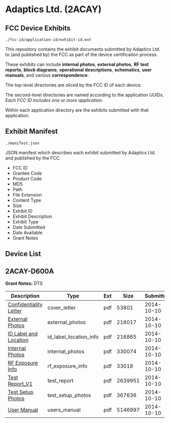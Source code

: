 # Adaptics Ltd. (2ACAY)
## FCC Device Exhibits

```
./fcc-id/application-id/exhibit-id.ext
```

This repository contains the exhibit documents submitted by Adaptics Ltd. to (and published by) the FCC as part of the device certification process.

These exhibits can include **internal photos**, **external photos**, **RF test reports**, **block diagrams**, **operational descriptions**, **schematics**, **user manuals**, and various **correspondence**.

The top-level directories are sliced by the FCC ID of each device.

The second-level directories are named according to the application UUIDs. *Each FCC ID includes one or more application.*

Within each application directory are the exhibits submitted with that application. 

## Exhibit Manifest

```
./manifest.json
```

JSON manifest which describes each exhibit submitted by Adaptics Ltd. and published by the FCC.

- FCC ID
- Grantee Code
- Product Code
- MD5
- Path
- File Extension
- Content Type
- Size
- Exhibit ID
- Exhibit Description
- Exhibit Type
- Date Submitted
- Date Available
- Grant Notes

## Device List
## 2ACAY-D600A
**Grant Notes:** DTS

| Description | Type | Ext | Size | Submitted | Available |
| ----------- | ---- | --- | ---- | --------- | --------- |
| [Confidentiality Letter](2ACAY-D600A/eb4235ebfe8f3c35a638b95d5d0f8653/2415233.pdf) | cover_letter | pdf | 53801 | 2014-10-10 | 2014-10-12 |
| [External Photos](2ACAY-D600A/eb4235ebfe8f3c35a638b95d5d0f8653/2415235.pdf) | external_photos | pdf | 216017 | 2014-10-10 | 2014-10-12 |
| [ID Label and Location](2ACAY-D600A/eb4235ebfe8f3c35a638b95d5d0f8653/2415236.pdf) | id_label_location_info | pdf | 216865 | 2014-10-10 | 2014-10-12 |
| [Internal Photos](2ACAY-D600A/eb4235ebfe8f3c35a638b95d5d0f8653/2415237.pdf) | internal_photos | pdf | 330074 | 2014-10-10 | 2014-10-12 |
| [RF Exposure Info](2ACAY-D600A/eb4235ebfe8f3c35a638b95d5d0f8653/2415240.pdf) | rf_exposure_info | pdf | 33018 | 2014-10-10 | 2014-10-12 |
| [Test Report_V1](2ACAY-D600A/eb4235ebfe8f3c35a638b95d5d0f8653/2415280.pdf) | test_report | pdf | 2639951 | 2014-10-10 | 2014-10-12 |
| [Test Setup Photos](2ACAY-D600A/eb4235ebfe8f3c35a638b95d5d0f8653/2415243.pdf) | test_setup_photos | pdf | 367636 | 2014-10-10 | 2014-10-12 |
| [User Manual](2ACAY-D600A/eb4235ebfe8f3c35a638b95d5d0f8653/2415244.pdf) | users_manual | pdf | 5146997 | 2014-10-10 | 2014-10-12 |
